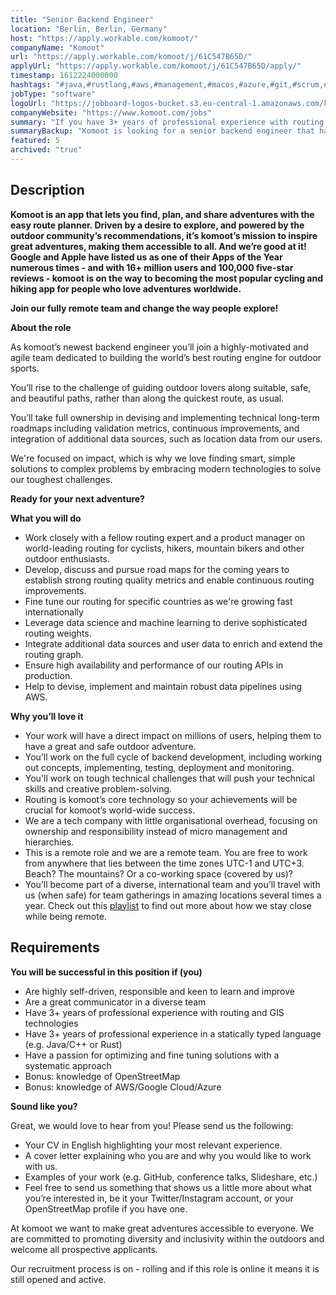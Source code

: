 ```yaml
---
title: "Senior Backend Engineer"
location: "Berlin, Berlin, Germany"
host: "https://apply.workable.com/komoot/"
companyName: "Komoot"
url: "https://apply.workable.com/komoot/j/61C547B65D/"
applyUrl: "https://apply.workable.com/komoot/j/61C547B65D/apply/"
timestamp: 1612224000000
hashtags: "#java,#rustlang,#aws,#management,#macos,#azure,#git,#scrum,#monitoring,#optimization"
jobType: "software"
logoUrl: "https://jobboard-logos-bucket.s3.eu-central-1.amazonaws.com/komoot"
companyWebsite: "https://www.komoot.com/jobs"
summary: "If you have 3+ years of professional experience with routing and GIS technologies, consider applying to Komoot's job post for a new senior backend engineer."
summaryBackup: "Komoot is looking for a senior backend engineer that has experience in: #java, #rustlang, #aws."
featured: 5
archived: "true"
---
```


## Description

**Komoot is an app that lets you find, plan, and share adventures with the easy route planner. Driven by a desire to explore, and powered by the outdoor community’s recommendations, it’s komoot’s mission to inspire great adventures, making them accessible to all. And we’re good at it! Google and Apple have listed us as one of their Apps of the Year numerous times - and with 16+ million users and 100,000 five-star reviews - komoot is on the way to becoming the most popular cycling and hiking app for people who love adventures worldwide.**

**Join our fully remote team and change the way people explore!**

**About the role**

As komoot’s newest backend engineer you’ll join a highly-motivated and agile team dedicated to building the world’s best routing engine for outdoor sports.

You’ll rise to the challenge of guiding outdoor lovers along suitable, safe, and beautiful paths, rather than along the quickest route, as usual.

You’ll take full ownership in devising and implementing technical long-term roadmaps including validation metrics, continuous improvements, and integration of additional data sources, such as location data from our users.

We're focused on impact, which is why we love finding smart, simple solutions to complex problems by embracing modern technologies to solve our toughest challenges.

**Ready for your next adventure?**

**What you will do**

*   Work closely with a fellow routing expert and a product manager on world-leading routing for cyclists, hikers, mountain bikers and other outdoor enthusiasts.
*   Develop, discuss and pursue road maps for the coming years to establish strong routing quality metrics and enable continuous routing improvements.
*   Fine tune our routing for specific countries as we're growing fast internationally
*   Leverage data science and machine learning to derive sophisticated routing weights.
*   Integrate additional data sources and user data to enrich and extend the routing graph.
*   Ensure high availability and performance of our routing APIs in production.
*   Help to devise, implement and maintain robust data pipelines using AWS.

**Why you’ll love it**

*   Your work will have a direct impact on millions of users, helping them to have a great and safe outdoor adventure.
*   You’ll work on the full cycle of backend development, including working out concepts, implementing, testing, deployment and monitoring.
*   You'll work on tough technical challenges that will push your technical skills and creative problem-solving.
*   Routing is komoot’s core technology so your achievements will be crucial for komoot’s world-wide success.
*   We are a tech company with little organisational overhead, focusing on ownership and responsibility instead of micro management and hierarchies.
*   This is a remote role and we are a remote team. You are free to work from anywhere that lies between the time zones UTC-1 and UTC+3. Beach? The mountains? Or a co-working space (covered by us)?
*   You’ll become part of a diverse, international team and you’ll travel with us (when safe) for team gatherings in amazing locations several times a year. Check out this [playlist](https://bit.ly/39xtIrn) to find out more about how we stay close while being remote.

## Requirements

**You will be successful in this position if (you)**

*   Are highly self-driven, responsible and keen to learn and improve
*   Are a great communicator in a diverse team
*   Have 3+ years of professional experience with routing and GIS technologies
*   Have 3+ years of professional experience in a statically typed language (e.g. Java/C++ or Rust)
*   Have a passion for optimizing and fine tuning solutions with a systematic approach
*   Bonus: knowledge of OpenStreetMap
*   Bonus: knowledge of AWS/Google Cloud/Azure

**Sound like you?**

Great, we would love to hear from you! Please send us the following:

*   Your CV in English highlighting your most relevant experience.
*   A cover letter explaining who you are and why you would like to work with us.
*   Examples of your work (e.g. GitHub, conference talks, Slideshare, etc.)
*   Feel free to send us something that shows us a little more about what you’re interested in, be it your Twitter/Instagram account, or your OpenStreetMap profile if you have one.

At komoot we want to make great adventures accessible to everyone. We are committed to promoting diversity and inclusivity within the outdoors and welcome all prospective applicants.

Our recruitment process is on - rolling and if this role is online it means it is still opened and active.
